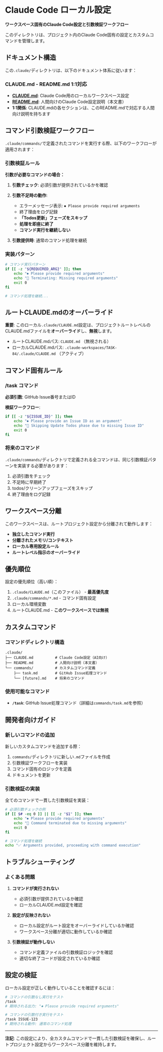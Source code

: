 # Claude Code ローカル設定

**ワークスペース固有のClaude Code設定と引数検証ワークフロー**

このディレクトリは、プロジェクト内のClaude Code固有の設定とカスタムコマンドを管理します。

## ドキュメント構造

この`.claude/`ディレクトリは、以下のドキュメント体系に従います：

### CLAUDE.md - README.md 1:1対応

- **[CLAUDE.md](CLAUDE.md)**: Claude Code用のローカルワークスペース設定
- **[README.md](README.md)**: 人間向けのClaude Code設定説明（本文書）
- **1:1関係**: CLAUDE.mdの各セクションは、このREADME.mdで対応する人間向け説明を持ちます

## コマンド引数検証ワークフロー

`.claude/commands/`で定義されたコマンドを実行する際、以下のワークフローが適用されます：

### 引数検証ルール

**引数が必要なコマンドの場合：**

1. **引数チェック**: 必須引数が提供されているかを確認
2. **引数不足時の動作**:
   - エラーメッセージ表示: `⏺ Please provide required arguments`
   - 終了理由をログ記録
   - **「Todos更新」フェーズをスキップ**
   - **処理を即座に終了**
   - **コマンド実行を継続しない**

3. **引数提供時**: 通常のコマンド処理を継続

### 実装パターン

```bash
# コマンド実行パターン
if [[ -z "${REQUIRED_ARG}" ]]; then
    echo "⏺ Please provide required arguments"
    echo "📝 Terminating: Missing required arguments"
    exit 0
fi

# コマンド処理を継続...
```

## ルートCLAUDE.mdのオーバーライド

**重要**: このローカル`.claude/CLAUDE.md`設定は、プロジェクトルートレベルのCLAUDE.mdファイルを**オーバーライド**し、**無視**します。

- ルートCLAUDE.mdパス: `CLAUDE.md` （無視される）
- ローカルCLAUDE.mdパス: `.claude-workspaces/TASK-84/.claude/CLAUDE.md` （アクティブ）

## コマンド固有ルール

### /task コマンド

**必須引数**: GitHub Issue番号またはID

**検証ワークフロー**:

```bash
if [[ -z "${ISSUE_ID}" ]]; then
    echo "⏺ Please provide an Issue ID as an argument"
    echo "📝 Skipping Update Todos phase due to missing Issue ID"
    exit 0
fi
```

### 将来のコマンド

`.claude/commands/`ディレクトリで定義される全コマンドは、同じ引数検証パターンを実装する必要があります：

1. 必須引数をチェック
2. 不足時に早期終了
3. todos/クリーンアップフェーズをスキップ
4. 終了理由をログ記録

## ワークスペース分離

このワークスペースは、ルートプロジェクト設定から分離されて動作します：

- **独立したコマンド実行**
- **分離されたメモリ/コンテキスト**
- **ローカル専用設定ルール**
- **ルートレベル指示のオーバーライド**

## 優先順位

設定の優先順位（高い順）：

1. `.claude/CLAUDE.md`（このファイル） - **最高優先度**
2. `.claude/commands/*.md` - コマンド固有設定
3. ローカル環境変数
4. ルートCLAUDE.md - **このワークスペースでは無視**

## カスタムコマンド

### コマンドディレクトリ構造

```
.claude/
├── CLAUDE.md          # Claude Code設定（AI向け）
├── README.md          # 人間向け説明（本文書）
└── commands/          # カスタムコマンド定義
    ├── task.md        # GitHub Issue処理コマンド
    └── [future].md    # 将来のコマンド
```

### 使用可能なコマンド

- **`/task`**: GitHub Issue処理コマンド（詳細は`commands/task.md`を参照）

## 開発者向けガイド

### 新しいコマンドの追加

新しいカスタムコマンドを追加する際：

1. `commands/`ディレクトリに新しい`.md`ファイルを作成
2. 引数検証ワークフローを実装
3. コマンド固有のロジックを定義
4. ドキュメントを更新

### 引数検証の実装

全てのコマンドで一貫した引数検証を実装：

```bash
# 必須引数チェックの例
if [[ $# -eq 0 ]] || [[ -z "$1" ]]; then
    echo "⏺ Please provide required arguments"
    echo "📝 Command terminated due to missing arguments"
    exit 0
fi

# コマンド処理を継続
echo "✅ Arguments provided, proceeding with command execution"
```

## トラブルシューティング

### よくある問題

1. **コマンドが実行されない**
   - 必須引数が提供されているか確認
   - ローカルCLAUDE.md設定を確認

2. **設定が反映されない**
   - ローカル設定がルート設定をオーバーライドしているか確認
   - ワークスペース分離が適切に動作しているか確認

3. **引数検証が動作しない**
   - コマンド定義ファイルの引数検証ロジックを確認
   - 適切な終了コードが設定されているか確認

## 設定の検証

ローカル設定が正しく動作していることを確認するには：

```bash
# コマンドの引数なし実行をテスト
/task
# 期待される出力: "⏺ Please provide required arguments"

# コマンドの引数付き実行をテスト
/task ISSUE-123
# 期待される動作: 通常のコマンド処理
```

---

**注記**: この設定により、全カスタムコマンドで一貫した引数検証を確保し、ルートプロジェクト設定からワークスペース分離を維持します。
